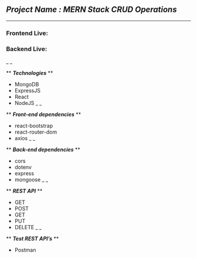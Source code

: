 ## _Project Name : MERN Stack CRUD Operations_
_ _ _

### Frontend Live:  
### Backend Live:  
_ _

** ***Technologies*** **
* MongoDB
* ExpressJS
* React
* NodeJS
_ _ 

** ***Front-end dependencies*** **
* react-bootstrap
* react-router-dom
* axios
_ _

** ***Back-end dependencies*** **
* cors
* dotenv
* express
* mongoose
_ _

** ***REST API*** **
* GET	
* POST	
* GET	
* PUT	
* DELETE
_ _

** ***Test REST API’s*** **
* Postman